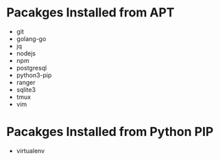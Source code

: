 # Pacakges Installed from APT
* git
* golang-go
* jq
* nodejs
* npm
* postgresql
* python3-pip
* ranger
* sqlite3
* tmux
* vim

# Pacakges Installed from Python PIP
* virtualenv
